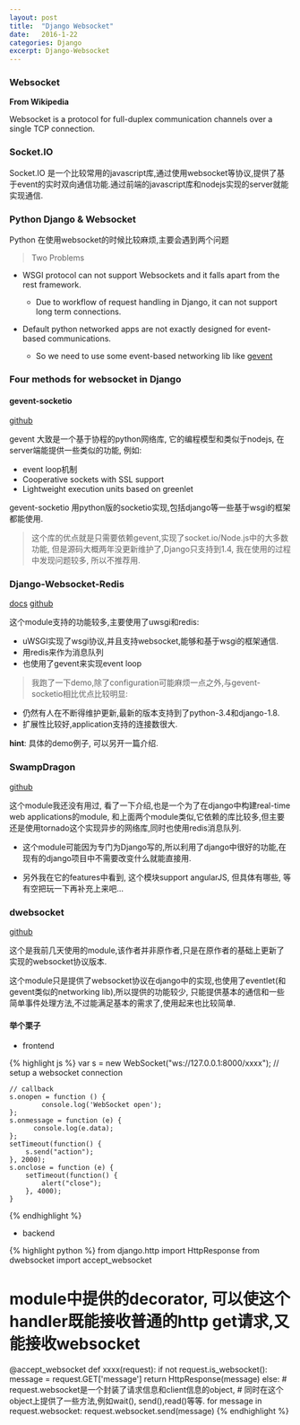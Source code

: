 ```yaml
---
layout: post
title:  "Django Websocket"
date:   2016-1-22
categories: Django
excerpt: Django-Websocket
---
```


### Websocket

__From Wikipedia__

Websocket is a protocol for full-duplex communication channels over a single TCP connection.

### Socket.IO
Socket.IO 是一个比较常用的javascript库,通过使用websocket等协议,提供了基于event的实时双向通信功能.通过前端的javascript库和nodejs实现的server就能实现通信.

### Python Django & Websocket

Python 在使用websocket的时候比较麻烦,主要会遇到两个问题

> Two Problems

- WSGI protocol can not support Websockets and it falls apart from the rest framework.
  - Due to workflow of request handling in Django, it can not support long term connections.

- Default python networked apps are not exactly designed for event-based communications.
  - So we need to use some event-based networking lib like [gevent](https://github.com/gevent/gevent)


### Four methods for websocket in Django

#### gevent-socketio

[github](https://github.com/abourget/gevent-socketio)

gevent 大致是一个基于协程的python网络库, 它的编程模型和类似于nodejs, 在server端能提供一些类似的功能, 例如:

- event loop机制
- Cooperative sockets with SSL support
- Lightweight execution units based on greenlet

gevent-socketio 用python版的socketio实现,包括django等一些基于wsgi的框架都能使用.

> 这个库的优点就是只需要依赖gevent,实现了socket.io/Node.js中的大多数功能, 但是源码大概两年没更新维护了,Django只支持到1.4, 我在使用的过程中发现问题较多, 所以不推荐用.


### Django-Websocket-Redis

[docs](http://django-websocket-redis.readthedocs.org/en/latest/introduction.html)
[github](https://github.com/jrief/django-websocket-redis)

这个module支持的功能较多,主要使用了uwsgi和redis:

- uWSGI实现了wsgi协议,并且支持websocket,能够和基于wsgi的框架通信.
- 用redis来作为消息队列
- 也使用了gevent来实现event loop

> 我跑了一下demo,除了configuration可能麻烦一点之外,与gevent-socketio相比优点比较明显:

- 仍然有人在不断得维护更新,最新的版本支持到了python-3.4和django-1.8.
- 扩展性比较好,application支持的连接数很大.

__hint__: 具体的demo例子, 可以另开一篇介绍.


### SwampDragon

[github](https://github.com/jonashagstedt/swampdragon)

这个module我还没有用过, 看了一下介绍,也是一个为了在django中构建real-time web applications的module,
和上面两个module类似,它依赖的库比较多,但主要还是使用tornado这个实现异步的网络库,同时也使用redis消息队列.

- 这个module可能因为专门为Django写的,所以利用了django中很好的功能,在现有的django项目中不需要改变什么就能直接用.

- 另外我在它的features中看到, 这个模块support angularJS, 但具体有哪些, 等有空把玩一下再补充上来吧...


### dwebsocket

[github](https://github.com/duanhongyi/dwebsocket)

这个是我前几天使用的module,该作者并非原作者,只是在原作者的基础上更新了实现的websocket协议版本.

这个module只是提供了websocket协议在django中的实现,也使用了eventlet(和gevent类似的networking lib),所以提供的功能较少, 只能提供基本的通信和一些简单事件处理方法,不过能满足基本的需求了,使用起来也比较简单.

#### 举个栗子

- frontend

{% highlight js %}
    var s = new WebSocket("ws://127.0.0.1:8000/xxxx"); // setup a websocket connection

    // callback
    s.onopen = function () {
            console.log('WebSocket open');
    };
    s.onmessage = function (e) {
          console.log(e.data);
    };
    setTimeout(function() {
        s.send("action");
    }, 2000);
    s.onclose = function (e) {
        setTimeout(function() {
            alert("close");
        }, 4000);
    }
{% endhighlight %}

- backend

{% highlight python %}
  from django.http import HttpResponse
  from dwebsocket import accept_websocket

  # module中提供的decorator, 可以使这个handler既能接收普通的http get请求,又能接收websocket
  @accept_websocket
  def xxxx(request):
      if not request.is_websocket():
          message = request.GET['message']
          return HttpResponse(message)
      else:
          # request.websocket是一个封装了请求信息和client信息的object,
          # 同时在这个object上提供了一些方法,例如wait(), send(),read()等等.
          for message in request.websocket:
              request.websocket.send(message)
{% endhighlight %}







